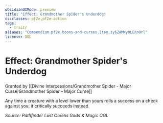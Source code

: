 ```yaml
---
obsidianUIMode: preview
title: "Effect: Grandmother Spider's Underdog"
cssclasses: pf2e,pf2e-action
tags:
  - trait/
aliases: "Compendium.pf2e.boons-and-curses.Item.iy6ZAMWyOLEKnOrl"
license: OGL
---
```

# Effect: Grandmother Spider's Underdog

### 






Granted by [[Divine Intercessions/Grandmother Spider - Major Curse|Grandmother Spider - Major Curse]]

Any time a creature with a level lower than yours rolls a success on a check against you, it critically succeeds instead.

*Source: Pathfinder Lost Omens Gods & Magic*
*OGL*